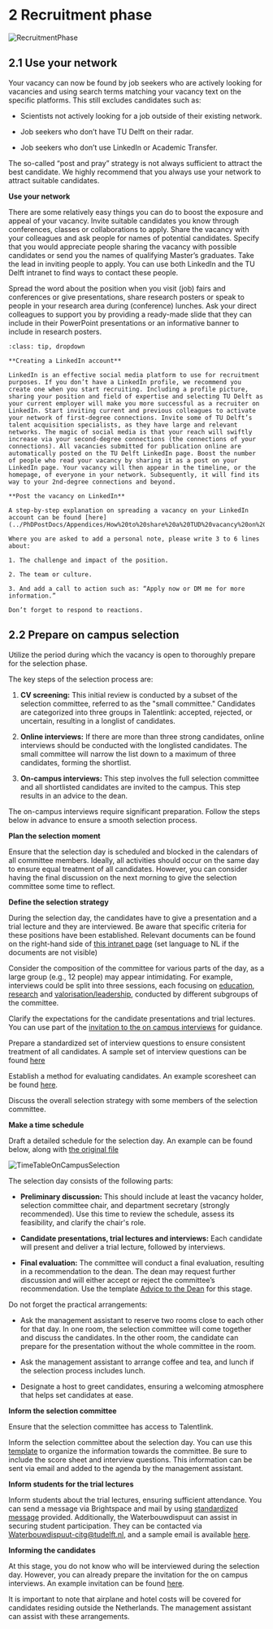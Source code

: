 # 2 Recruitment phase

![RecruitmentPhase](../HigherFunctions/Appendices/2Recruitment.PNG)

## 2.1 Use your network 

Your vacancy can now be found by job seekers who are actively looking for vacancies and using search terms matching your vacancy text on the specific platforms. This still excludes candidates such as:  

* Scientists not actively looking for a job outside of their existing network. 

* Job seekers who don’t have TU Delft on their radar. 

* Job seekers who don’t use LinkedIn or Academic Transfer. 


The so-called “post and pray” strategy is not always sufficient to attract the best candidate. We highly recommend that you always use your network to attract suitable candidates. 

**Use your network**

There are some relatively easy things you can do to boost the exposure and appeal of your vacancy. Invite suitable candidates you know through conferences, classes or collaborations to apply. Share the vacancy with your colleagues and ask people for names of potential candidates. Specify that you would appreciate people sharing the vacancy with possible candidates or send you the names of qualifying Master’s graduates. Take the lead in inviting people to apply. You can use both LinkedIn and the TU Delft intranet to find ways to contact these people.

Spread the word about the position when you visit (job) fairs and conferences or give presentations, share research posters or speak to people in your research area during (conference) lunches. Ask your direct colleagues to support you by providing a ready-made slide that they can include in their PowerPoint presentations or an informative banner to include in research posters.  

```{admonition} Using LinkedIn
:class: tip, dropdown

**Creating a LinkedIn account**

LinkedIn is an effective social media platform to use for recruitment purposes. If you don’t have a LinkedIn profile, we recommend you create one when you start recruiting. Including a profile picture, sharing your position and field of expertise and selecting TU Delft as your current employer will make you more successful as a recruiter on LinkedIn. Start inviting current and previous colleagues to activate your network of first-degree connections. Invite some of TU Delft’s talent acquisition specialists, as they have large and relevant networks. The magic of social media is that your reach will swiftly increase via your second-degree connections (the connections of your connections). All vacancies submitted for publication online are automatically posted on the TU Delft LinkedIn page. Boost the number of people who read your vacancy by sharing it as a post on your LinkedIn page. Your vacancy will then appear in the timeline, or the homepage, of everyone in your network. Subsequently, it will find its way to your 2nd-degree connections and beyond.  

**Post the vacancy on LinkedIn**

A step-by-step explanation on spreading a vacancy on your LinkedIn account can be found [here](../PhDPostDocs/Appendices/How%20to%20share%20a%20TUD%20vacancy%20on%20LinkedIn%20the%20right%20way.pdf) 

Where you are asked to add a personal note, please write 3 to 6 lines about:  

1. The challenge and impact of the position. 

2. The team or culture.  

3. And add a call to action such as: “Apply now or DM me for more information.” 

Don’t forget to respond to reactions. 
```

## 2.2 Prepare on campus selection 

Utilize the period during which the vacancy is open to thoroughly prepare for the selection phase.

The key steps of the selection process are: 

1. **CV screening:** This initial review is conducted by a subset of the selection committee, referred to as the "small committee." Candidates are categorized into three groups in Talentlink: accepted, rejected, or uncertain, resulting in a longlist of candidates.

2. **Online interviews:** If there are more than three strong candidates, online interviews should be conducted with the longlisted candidates. The small committee will narrow the list down to a maximum of three candidates, forming the shortlist.

3. **On-campus interviews:** This step involves the full selection committee and all shortlisted candidates are invited to the campus. This step results in an advice to the dean. 

The on-campus interviews require significant preparation. Follow the steps below in advance to ensure a smooth selection process.

**Plan the selection moment**

Ensure that the selection day is scheduled and blocked in the calendars of all committee members. Ideally, all activities should occur on the same day to ensure equal treatment of all candidates. However, you can consider having the final discussion on the next morning to give the selection committee some time to reflect. 

**Define the selection strategy**

During the selection day, the candidates have to give a presentation and a trial lecture and they are interviewed. Be aware that specific criteria for these positions have been established. Relevant documents can be found on the right-hand side of [this intranet page](https://intranet.tudelft.nl/-/performance-wp-criteria?p_l_back_url=%2Fsearch%3Fq%3Dwp%2Bcriteria) (set language to NL if the documents are not visible) 

Consider the composition of the committee for various parts of the day, as a large group (e.g., 12 people) may appear intimidating. For example, interviews could be split into three sessions, each focusing on [education](../HigherFunctions/Appendices/SeparatedInterviews/SPV%20Education%20Questionaire%20-%2020221220.%20-final%20(2).docx), [research](../HigherFunctions/Appendices/SeparatedInterviews/SPV%20Research%20Questionaire%2020221220%20-%20final%20(2).docx) and [valorisation/leadership](../HigherFunctions/Appendices/SeparatedInterviews/SPV%20Leadership%20questionaire%2020221220%20-%20final%20(1).docx), conducted by different subgroups of the committee.

Clarify the expectations for the candidate presentations and trial lectures. You can use part of the [invitation to the on campus interviews](../HigherFunctions/Appendices/ToCandidates_InvitationOnCampus.docx) for guidance. 

Prepare a standardized set of interview questions to ensure consistent treatment of all candidates. A sample set of interview questions can be found [here](../HigherFunctions/Appendices/3.%20%20ExampleQuestons_Interviews.pdf) 

Establish a method for evaluating candidates. An example scoresheet can be found [here](../HigherFunctions/Appendices/2.%20interview_scoresheet_ACT.docx). 

Discuss the overall selection strategy with some members of the selection committee. 

 

**Make a time schedule**

Draft a detailed schedule for the selection day. An example can be found below, along with [the original file](../HigherFunctions/Appendices/TimeTableSelectionDay.xlsx)

![TimeTableOnCampusSelection](../HigherFunctions/Appendices/TimeTableOnCampusSelection.PNG)

The selection day consists of the following parts: 

- **Preliminary discussion:** This should include at least the vacancy holder, selection committee chair, and department secretary (strongly recommended). Use this time to review the schedule, assess its feasibility, and clarify the chair's role.

- **Candidate presentations, trial lectures and interviews:** Each candidate will present and deliver a trial lecture, followed by interviews.

- **Final evaluation:** The committee will conduct a final evaluation, resulting in a recommendation to the dean. The dean may request further discussion and will either accept or reject the committee’s recommendation. Use the template [Advice to the Dean](../HigherFunctions/Appendices/ToDean_AdviceOfCommittee.docx) for this stage.

Do not forget the practical arrangements: 

- Ask the management assistant to reserve two rooms close to each other for that day. In one room, the selection committee will come together and discuss the candidates. In the other room, the candidate can prepare for the presentation without the whole committee in the room. 

- Ask the management assistant to arrange coffee and tea, and lunch if the selection process includes lunch. 

- Designate a host to greet candidates, ensuring a welcoming atmosphere that helps set candidates at ease.

 

**Inform the selection committee**

Ensure that the selection committee has access to Talentlink.

Inform the selection committee about the selection day. You can use this [template](../HigherFunctions/Appendices/ToSelectionCommittee_OnCampusSelection.docx) to organize the information towards the committee. Be sure to include the score sheet and interview questions. This information can be sent via email and added to the agenda by the management assistant.

 

**Inform students for the trial lectures**

Inform students about the trial lectures, ensuring sufficient attendance. You can send a message via Brightspace and mail by using [standardized message](../HigherFunctions/Appendices/ToStudents_TrialLectures.docx) provided. Additionally, the Waterbouwdispuut can assist in securing student participation. They can be contacted via Waterbouwdispuut-citg@tudelft.nl, and a sample email is available [here](../HigherFunctions/Appendices/ToWaterbouwDispuut_AskStudentsForTrialLectures.docxToWaterbouwDispuut). 

 

**Informing the candidates**

At this stage, you do not know who will be interviewed during the selection day. However, you can already prepare the invitation for the on campus interviews. An example invitation can be found [here](../HigherFunctions/Appendices/ToCandidates_InvitationOnCampus.docx). 

It is important to note that airplane and hotel costs will be covered for candidates residing outside the Netherlands. The management assistant can assist with these arrangements.
 